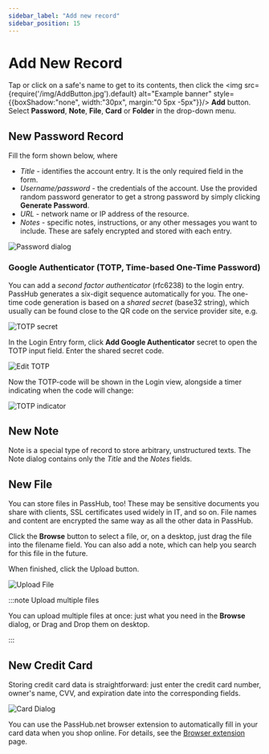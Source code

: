 ```yaml
---
sidebar_label: "Add new record"
sidebar_position: 15
---
```


# Add New Record

Tap or click on a safe's name to get to its contents, then click the <img src={require('/img/AddButton.jpg').default} alt="Example banner" style={{boxShadow:"none", width:"30px", margin:"0 5px -5px"}}/> **Add** button. Select **Password**, **Note**, **File**, **Card** or **Folder** in the drop-down menu.

## New Password Record

Fill the form shown below, where

- _Title_ - identifies the account entry. It is the only required field in the form.
- _Username/password_ - the credentials of the account. Use the provided random password generator to get a strong password by simply clicking **Generate Password**.
- _URL_ - network name or IP address of the resource.
- _Notes_ - specific notes, instructions, or any other messages you want to include. These are safely encrypted and stored with each entry.

![Password dialog](/img/passwordDialog.png)

### Google Authenticator (TOTP, Time-based One-Time Password)

You can add a _second factor authenticator_ (rfc6238) to the login entry. PassHub generates a six-digit sequence automatically for you. The one-time code generation is based on a _shared secret_ (base32 string), which usually can be found close to the QR code on the service provider site, e.g.

![TOTP secret](/img/totpSecret.png)

In the Login Entry form, click **Add Google Authenticator** secret to open the TOTP input field. Enter the shared secret code.

![Edit TOTP](/img/EditTotp.png)

Now the TOTP-code will be shown in the Login view, alongside a timer indicating when the code will change:

![TOTP indicator](/img/totp.png)

## New Note

Note is a special type of record to store arbitrary, unstructured texts. The Note dialog contains only the _Title_ and the _Notes_ fields.

## New File

You can store files in PassHub, too! These may be sensitive documents you share with clients, SSL certificates used widely in IT, and so on. File names and content are encrypted the same way as all the other data in PassHub.

Click the **Browse** button to select a file, or, on a desktop, just drag the file into the filename field. You can also add a note, which can help you search for this file in the future.

When finished, click the Upload button.

![Upload File](/img/UploadFile.png)

:::note Upload multiple files

You can upload multiple files at once: just what you need in the **Browse** dialog, or Drag and Drop them on desktop.

:::

## New Credit Card

Storing credit card data is straightforward: just enter the credit card number, owner's name, CVV, and expiration date into the corresponding fields.

![Card Dialog](/img/card-dialog.png)

You can use the PassHub.net browser extension to automatically fill in your card data when you shop online. For details, see the [Browser extension](https://passhub.net/doc/browser-extension) page.
